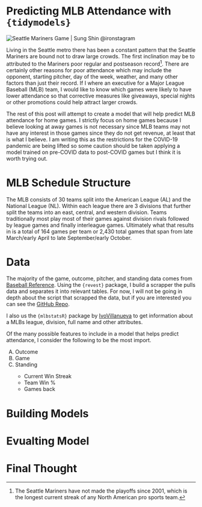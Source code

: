 Predicting MLB Attendance with `{tidymodels}`
================

![Seattle Mariners Game \| Sung Shin @ironstagram](img/sea_mariners.jpg)

Living in the Seattle metro there has been a constant pattern that the
Seattle Mariners are bound not to draw large crowds. The first
inclination may be to attributed to the Mariners poor regular and
postseason record[^1]. There are certainly other reasons for poor
attendance which may include the opponent, starting pitcher, day of the
week, weather, and many other factors than just their record. If I where
an executive for a Major League Baseball (MLB) team, I would like to
know which games were likely to have lower attendance so that corrective
measures like giveaways, special nights or other promotions could help
attract larger crowds.

The rest of this post will attempt to create a model that will help
predict MLB attendance for home games. I strictly focus on home games
because I believe looking at away games is not necessary since MLB teams
may not have any interest in those games since they do not get revenue,
at least that is what I believe. I am writing this as the restrictions
for the COVID-19 pandemic are being lifted so some caution should be
taken applying a model trained on pre-COVID data to post-COVID games but
I think it is worth trying out.

# MLB Schedule Structure

The MLB consists of 30 teams split into the American League (AL) and the
National League (NL). Within each league there are 3 divisions that
further split the teams into an east, central, and western division.
Teams traditionally most play most of their games against division
rivals followed by league games and finally interleague games.
Ultimately what that results in is a total of 164 games per team or
2,430 total games that span from late March/early April to late
September/early October.

# Data

The majority of the game, outcome, pitcher, and standing data comes from
[Baseball Reference](https://www.baseball-reference.com/teams/). Using
the `{revest}` package, I build a scrapper the pulls data and separates
it into relevant tables. For now, I will not be going in depth about the
script that scrapped the data, but if you are interested you can see the
[GitHub
Repo](https://github.com/Edgar-Zamora/My-Work/blob/master/Tidymodels/MLB/get_data.R).

I also us the `{mlbstatsR}` package by
[IvoVillanueva](https://github.com/IvoVillanueva) to get information
about a MLBs league, division, full name and other attributes.

Of the many possible features to include in a model that helps predict
attendance, I consider the following to be the most import.

<ol type="A">
<li>
Outcome
</li>
<li>
Game
</li>
<li>
Standing
</li>
<ul>
<li>
Current Win Streak
</li>
<li>
Team Win %
</li>
<li>
Games back
</li>
</ul>
</ol>

# Building Models

# Evualting Model

# Final Thought

[^1]: The Seattle Mariners have not made the playoffs since 2001, which
    is the longest current streak of any North American pro sports team.
